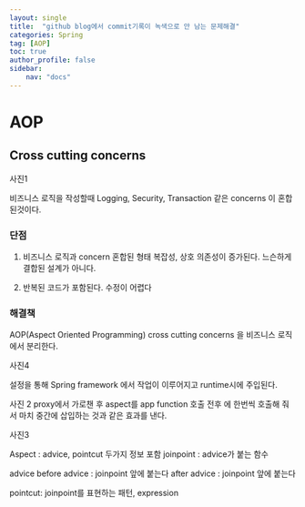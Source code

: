 ```yaml
---
layout: single
title:  "github blog에서 commit기록이 녹색으로 안 남는 문제해결"
categories: Spring
tag: [AOP]
toc: true
author_profile: false
sidebar:
    nav: "docs"
---
```


# AOP

## Cross cutting concerns 
사진1

비즈니스 로직을 작성할때 Logging, Security, Transaction 같은 concerns 이 혼합된것이다.

### 단점
1) 비즈니스 로직과 concern 혼합된 형태
 복잡성, 상호 의존성이 증가된다. 느슨하게 결합된 설계가 아니다.

2) 반복된 코드가 포함된다.
 수정이 어렵다

### 해결책
AOP(Aspect Oriented Programming)
cross cutting concerns 을 비즈니스 로직에서 분리한다.

사진4

설정을 통해 Spring framework 에서 작업이 이루어지고 runtime시에 주입된다.

사진 2
proxy에서 가로챈 후 aspect를 app function 호출 전후 에 한번씩 호출해 줘서 마치 중간에 삽입하는 것과 같은 효과를 낸다.


사진3
 
Aspect : advice, pointcut 두가지 정보 포함
joinpoint : advice가 붙는 함수

advice
    before advice : joinpoint 앞에 붙는다
	after advice : joinpoint 앞에 붙는다

pointcut: joinpoint를 표현하는 패턴, expression